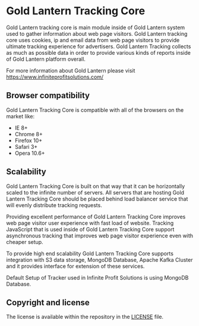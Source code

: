 Gold Lantern Tracking Core
=======

Gold Lantern tracking core is main module inside of Gold Lantern system used to gather information about web page visitors. Gold Lantern tracking core uses cookies, ip and email data from web page visitors to provide ultimate tracking experience for advertisers. Gold Lantern Tracking collects as much as possible data in order to provide various kinds of reports inside of Gold Lantern platform overall.

For more information about Gold Lantern please visit
https://www.infiniteprofitsolutions.com/


Browser compatibility
---------------------
Gold Lantern Tracking Core is compatible with all of the browsers on the market like:

* IE 8+
* Chrome 8+
* Firefox 10+
* Safari 3+
* Opera 10.6+


Scalability
------------
Gold Lantern Tracking Core is built on that way that it can be horizontally scaled to the infinite number of servers. All servers that are hosting Gold Lantern Tracking Core should be placed behind load balancer service that will evenly distribute tracking requests.

Providing excellent performance of Gold Lantern Tracking Core improves web page visitor user experience with fast load of website. Tracking JavaScript that is used inside of Gold Lantern Tracking Core support asynchronous tracking that improves web page visitor experience even with cheaper setup.

To provide high end scalability Gold Lantern Tracking Core supports integration with S3 data storage, MongoDB Database, Apache Kafka Cluster and it provides interface for extension of these services.

Default Setup of Tracker used in Infinite Profit Solutions is using MongoDB Database.

Copyright and license
---------------------
The license is available within the repository in the [LICENSE](license.md) file.
